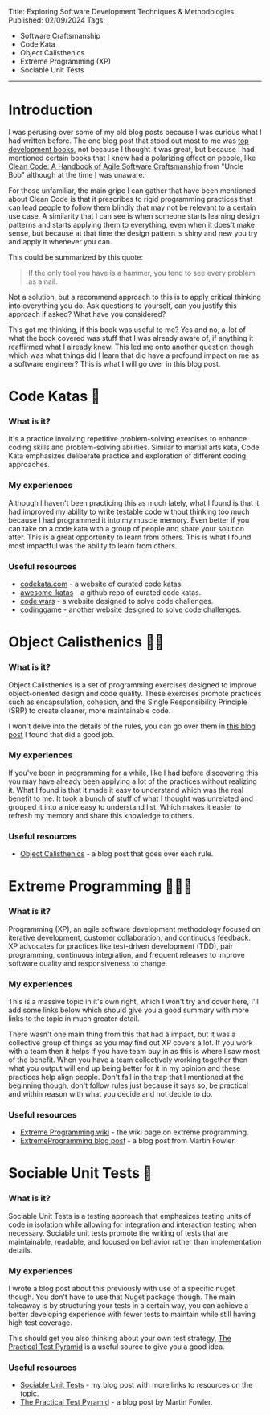 Title: Exploring Software Development Techniques & Methodologies
Published: 02/09/2024
Tags: 
- Software Craftsmanship 
- Code Kata
- Object Calisthenics
- Extreme Programming (XP)
- Sociable Unit Tests

---

# Introduction

I was perusing over some of my old blog posts because I was curious what I had written before. The one blog post that stood out most to me was [top development books](/posts/top-development-books), not because I thought it was great, but because I had mentioned certain books that I knew had a polarizing effect on people, like [Clean Code: A Handbook of Agile Software Craftsmanship](https://www.amazon.co.uk/Clean-Code-Handbook-Software-Craftsmanship/dp/0132350882/ref=as_li_ss_tl?keywords=clean+code&qid=1558296957&s=books&sr=1-1&linkCode=sl1&tag=regis02-21&linkId=0799e4dde35f6b1378f68807d41d487d) from "Uncle Bob" although at the time I was unaware.

For those unfamiliar, the main gripe I can gather that have been mentioned about Clean Code is that it prescribes to rigid programming practices that can lead people to follow them blindly that may not be relevant to a certain use case. A similarity that I can see is when someone starts learning design patterns and starts applying them to everything, even when it does't make sense, but because at that time the design pattern is shiny and new you try and apply it whenever you can. 

This could be summarized by this quote:

> If the only tool you have is a hammer, you tend to see every problem as a nail.

Not a solution, but a recommend approach to this is to apply critical thinking into everything you do. Ask questions to yourself, can you justify this approach if asked? What have you considered?

This got me thinking, if this book was useful to me? Yes and no, a-lot of what the book covered was stuff that I was already aware of, if anything it reaffirmed what I already knew. This led me onto another question though which was what things did I learn that did have a profound impact on me as a software engineer? This is what I will go over in this blog post.

# Code Katas 🥋

### What is it?

It's a practice involving repetitive problem-solving exercises to enhance coding skills and problem-solving abilities. Similar to martial arts kata, Code Kata emphasizes deliberate practice and exploration of different coding approaches.

### My experiences

Although I haven't been practicing this as much lately, what I found is that it had improved my ability to write testable code without thinking too much because I had programmed it into my muscle memory. Even better if you can take on a code kata with a group of people and share your solution after. This is a great opportunity to learn from others. This is what I found most impactful was the ability to learn from others.    

### Useful resources

- [codekata.com](http://codekata.com/) - a website of curated code katas.
- [awesome-katas](https://github.com/gamontal/awesome-katas) - a github repo of curated code katas.
- [code wars](https://www.codewars.com/) - a website designed to solve code challenges.  
- [codinggame](https://www.codingame.com/start/) - another website designed to solve code challenges.  

# Object Calisthenics 💪🏽

### What is it?

Object Calisthenics is a set of programming exercises designed to improve object-oriented design and code quality. These exercises promote practices such as encapsulation, cohesion, and the Single Responsibility Principle (SRP) to create cleaner, more maintainable code.

I won't delve into the details of the rules, you can go over them in [this blog post](https://williamdurand.fr/2013/06/03/object-calisthenics/) I found that did a good job.

### My experiences

If you've been in programming for a while, like I had before discovering this you may have already been applying a lot of the practices without realizing it. What I found is that it made it easy to understand which was the real benefit to me. It took a bunch of stuff of what I thought was unrelated and grouped it into a nice easy to understand list. Which makes it easier to refresh my memory and share this knowledge to others.

### Useful resources

- [Object Calisthenics](https://williamdurand.fr/2013/06/03/object-calisthenics/) - a blog post that goes over each rule.

# Extreme Programming 👩🏽‍💻

### What is it?

Programming (XP), an agile software development methodology focused on iterative development, customer collaboration, and continuous feedback. XP advocates for practices like test-driven development (TDD), pair programming, continuous integration, and frequent releases to improve software quality and responsiveness to change.

### My experiences

This is a massive topic in it's own right, which I won't try and cover here, I'll add some links below which should give you a good summary with more links to the topic in much greater detail.

There wasn't one main thing from this that had a impact, but it was a collective group of things as you may find out XP covers a lot. If you work with a team then it helps if you have team buy in as this is where I saw most of the benefit. When you have a team collectively working together then what you output will end up being better for it in my opinion and these practices help align people. Don't fall in the trap that I mentioned at the beginning though, don't follow rules just because it says so, be practical and within reason with what you decide and not decide to do.

### Useful resources

- [Extreme Programming wiki](https://en.wikipedia.org/wiki/Extreme_programming) - the wiki page on extreme programming.
- [ExtremeProgramming blog post](https://martinfowler.com/bliki/ExtremeProgramming.html) - a blog post from Martin Fowler.

# Sociable Unit Tests 🧪

### What is it?

Sociable Unit Tests is a testing approach that emphasizes testing units of code in isolation while allowing for integration and interaction testing when necessary. Sociable unit tests promote the writing of tests that are maintainable, readable, and focused on behavior rather than implementation details.

### My experiences

I wrote a blog post about this previously with use of a specific nuget though. You don't have to use that Nuget package though. The main takeaway is by structuring your tests in a certain way, you can achieve a better developing experience with fewer tests to maintain while still having high test coverage.

This should get you also thinking about your own test strategy, [The Practical Test Pyramid](https://martinfowler.com/articles/practical-test-pyramid.html) is a useful source to give you a good idea.   

### Useful resources

- [Sociable Unit Tests](https://matthewregis.dev/posts/sociable-unit-tests-with-bddfy) - my blog post with more links to resources on the topic. 
- [The Practical Test Pyramid](https://martinfowler.com/articles/practical-test-pyramid.html) - a blog post by Martin Fowler.